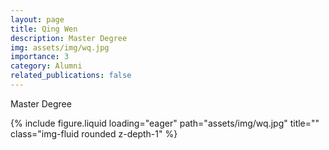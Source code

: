 ```yaml
---
layout: page
title: Qing Wen
description: Master Degree
img: assets/img/wq.jpg
importance: 3
category: Alumni
related_publications: false
---
```




<div class="row">
    <div class="col-sm-8 mt-3 mt-md-0">
        <!-- <p>Email: tyz20@m.fudan.edu.cn</p> -->
        <p>Master Degree</p>
    </div>
    <div class="col-sm-4 mt-3 mt-md-0">
        {% include figure.liquid loading="eager" path="assets/img/wq.jpg" title="" class="img-fluid rounded z-depth-1" %}
    </div>
</div>

